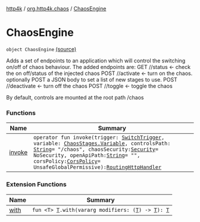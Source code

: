 [http4k](../../index.md) / [org.http4k.chaos](../index.md) / [ChaosEngine](./index.md)

# ChaosEngine

`object ChaosEngine` [(source)](https://github.com/http4k/http4k/blob/master/http4k-testing-chaos/src/main/kotlin/org/http4k/chaos/ChaosEngine.kt#L41)

Adds a set of endpoints to an application which will control the switching on/off of chaos behaviour. The added endpoints are:
GET //status &lt;- check the on off/status of the injected chaos
POST //activate &lt;- turn on the chaos. optionally POST a JSON body to set a list of new stages to use.
POST //deactivate &lt;- turn off the chaos
POST //toggle &lt;- toggle the chaos

By default, controls are mounted at the root path /chaos

### Functions

| Name | Summary |
|---|---|
| [invoke](invoke.md) | `operator fun invoke(trigger: `[`SwitchTrigger`](../-switch-trigger/index.md)`, variable: `[`ChaosStages.Variable`](../-chaos-stages/-variable/index.md)`, controlsPath: `[`String`](https://kotlinlang.org/api/latest/jvm/stdlib/kotlin/-string/index.html)` = "/chaos", chaosSecurity: `[`Security`](../../org.http4k.contract.security/-security/index.md)` = NoSecurity, openApiPath: `[`String`](https://kotlinlang.org/api/latest/jvm/stdlib/kotlin/-string/index.html)` = "", corsPolicy: `[`CorsPolicy`](../../org.http4k.filter/-cors-policy/index.md)` = UnsafeGlobalPermissive): `[`RoutingHttpHandler`](../../org.http4k.routing/-routing-http-handler/index.md) |

### Extension Functions

| Name | Summary |
|---|---|
| [with](../../org.http4k.core/with.md) | `fun <T> `[`T`](../../org.http4k.core/with.md#T)`.with(vararg modifiers: (`[`T`](../../org.http4k.core/with.md#T)`) -> `[`T`](../../org.http4k.core/with.md#T)`): `[`T`](../../org.http4k.core/with.md#T) |
